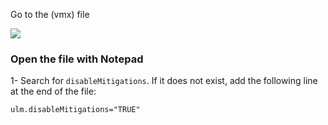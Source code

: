 
Go to the (vmx) file


![](Pasted%20image%2020240613114559.png)

### Open the file with Notepad

1- Search for `disableMitigations`. If it does not exist, add the following line at the end of the file:

````
ulm.disableMitigations="TRUE"
`````
